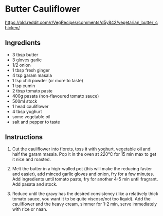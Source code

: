 # Butter Cauliflower

https://old.reddit.com/r/VegRecipes/comments/d5y842/vegetarian_butter_chicken/

## Ingredients

- 3 tbsp butter
- 3 gloves garlic
- 1/2 onion
- 1 tbsp fresh ginger
- 4 tsp garam masala
- 1 tsp chili powder (or more to taste)
- 1 tsp cumin
- 2 tbsp tomato paste
- 400g pasata (non-flavoured tomato sauce)
- 500ml stock
- 1 head cauliflower
- 4 tbsp yoghurt
- some vegetable oil
- salt and pepper to taste

## Instructions

1. Cut the cauliflower into florets, toss it with yoghurt, vegetable oil and
   half the garam masala. Pop it in the oven at 220°C for 15 min max to get it
   nice and roasted.

2. Melt the butter in a high-walled pot (this will make the reducing faster and
   easier), add minced garlic gloves and onion, fry for a few minutes. Add
   ingredients until tomato paste, fry for another 4-5 min until fragrant. Add
   pasata and stock.

3. Reduce until the gravy has the desired consistency (like a relatively thick
   tomato sauce, you want it to be quite viscose/not too liquid). Add the
   cauliflower and the heavy cream, simmer for 1-2 min, serve immediately with
   rice or naan.
